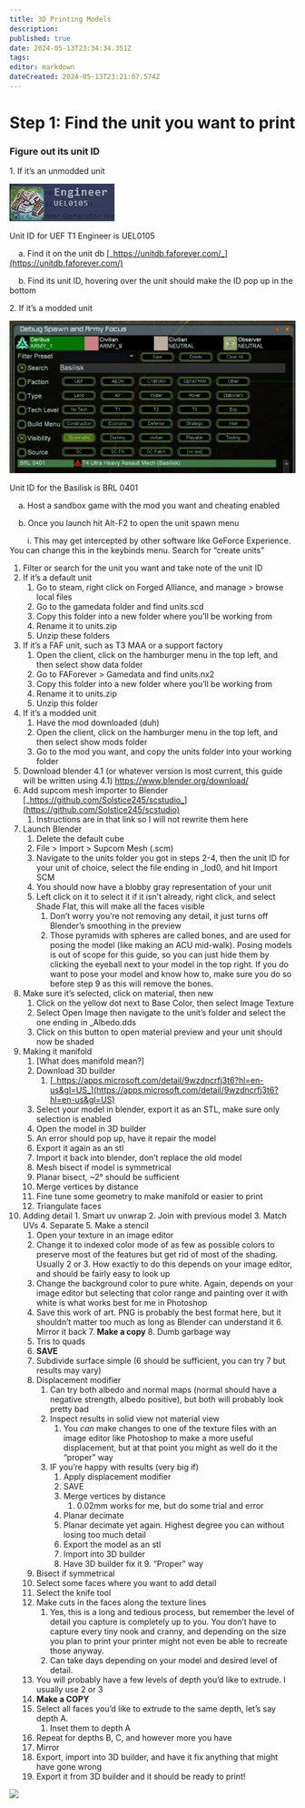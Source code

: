 ```yaml
---
title: 3D Printing Models
description: 
published: true
date: 2024-05-13T23:34:34.351Z
tags: 
editor: markdown
dateCreated: 2024-05-13T23:21:07.574Z
---
```


# Step 1: Find the unit you want to print

### Figure out its unit ID

1\. If it’s an unmodded unit

![](/images/learning/3d_print_guide/uef_engineer_id.png)

Unit ID for UEF T1 Engineer is UEL0105

    a. Find it on the unit db [_https://unitdb.faforever.com/_](https://unitdb.faforever.com/)

    b. Find its unit ID, hovering over the unit should make the ID pop up in the bottom 

2\. If it’s a modded unit

![](/images/learning/3d_print_guide/basilisk_id.png)

Unit ID for the Basilisk is BRL 0401

    a. Host a sandbox game with the mod you want and cheating enabled

    b. Once you launch hit Alt-F2 to open the unit spawn menu

        i. This may get intercepted by other software like GeForce Experience. You can change this in the keybinds menu. Search for “create units”

1.  Filter or search for the unit you want and take note of the unit ID
2.  If it’s a default unit
    1.  Go to steam, right click on Forged Alliance, and manage > browse local files
    2.  Go to the gamedata folder and find units.scd
    3.  Copy this folder into a new folder where you’ll be working from
    4.  Rename it to units.zip
    5.  Unzip these folders
3.  If it’s a FAF unit, such as T3 MAA or a support factory
    1.  Open the client, click on the hamburger menu in the top left, and then select show data folder
    2.  Go to FAForever > Gamedata and find units.nx2
    3.  Copy this folder into a new folder where you’ll be working from
    4.  Rename it to units.zip
    5.  Unzip this folder
4.  If it’s a modded unit
    1.  Have the mod downloaded (duh)
    2.  Open the client, click on the hamburger menu in the top left, and then select show mods folder
    3.  Go to the mod you want, and copy the units folder into your working folder
5.  Download blender 4.1 (or whatever version is most current, this guide will be written using 4.1) https://www.blender.org/download/
6.  Add supcom mesh importer to Blender [_https://github.com/Solstice245/scstudio_](https://github.com/Solstice245/scstudio)
    1.  Instructions are in that link so I will not rewrite them here
7.  Launch Blender
    1.  Delete the default cube
    2.  File > Import > Supcom Mesh (.scm)
    3.  Navigate to the units folder you got in steps 2-4, then the unit ID for your unit of choice, select the file ending in \_lod0, and hit Import SCM
    4.  You should now have a blobby gray representation of your unit
    5.  Left click on it to select it if it isn’t already, right click, and select Shade Flat, this will make all the faces visible
        1.  Don’t worry you’re not removing any detail, it just turns off Blender’s smoothing in the preview
        2.  Those pyramids with spheres are called bones, and are used for posing the model (like making an ACU mid-walk). Posing models is out of scope for this guide, so you can just hide them by clicking the eyeball next to your model in the top right. If you do want to pose your model and know how to, make sure you do so before step 9 as this will remove the bones.
8.  Make sure it’s selected, click on material, then new
    1.  Click on the yellow dot next to Base Color, then select Image Texture
    2.  Select Open Image then navigate to the unit’s folder and select the one ending in \_Albedo.dds
    3.  Click on this button to open material preview and your unit should now be shaded
9.  Making it manifold
    1.  \[What does manifold mean?\]
    2.  Download 3D builder
        1.  [_https://apps.microsoft.com/detail/9wzdncrfj3t6?hl=en-us&gl=US_](https://apps.microsoft.com/detail/9wzdncrfj3t6?hl=en-us&gl=US)
    3.  Select your model in blender, export it as an STL, make sure only selection is enabled
    4.  Open the model in 3D builder
    5.  An error should pop up, have it repair the model
    6.  Export it again as an stl
    7.  Import it back into blender, don’t replace the old model
    8.  Mesh bisect if model is symmetrical
    9.  Planar bisect, ~2° should be sufficient
    10.  Merge vertices by distance
    11.  Fine tune some geometry to make manifold or easier to print
    12.  Triangulate faces
10.  Adding detail
    1.  Smart uv unwrap
    2.  Join with previous model
    3.  Match UVs
    4.  Separate
    5.  Make a stencil
        1.  Open your texture in an image editor
        2.  Change it to indexed color mode of as few as possible colors to preserve most of the features but get rid of most of the shading. Usually 2 or 3. How exactly to do this depends on your image editor, and should be fairly easy to look up
        3.  Change the background color to pure white. Again, depends on your image editor but selecting that color range and painting over it with white is what works best for me in Photoshop
        4.  Save this work of art. PNG is probably the best format here, but it shouldn’t matter too much as long as Blender can understand it
    6.  Mirror it back
    7.  **Make a copy**
    8.  Dumb garbage way
        1.  Tris to quads
        2.  **SAVE**
        3.  Subdivide surface simple (6 should be sufficient, you can try 7 but results may vary)
        4.  Displacement modifier
            1.  Can try both albedo and normal maps (normal should have a negative strength, albedo positive), but both will probably look pretty bad
            2.  Inspect results in solid view not material view
                1.  You *can* make changes to one of the texture files with an image editor like Photoshop to make a more useful displacement, but at that point you might as well do it the “proper” way
            3.  IF you’re happy with results (very big if)
                1.  Apply displacement modifier
                2.  SAVE
                3.  Merge vertices by distance
                    1.  0.02mm works for me, but do some trial and error
                4.  Planar decimate
                5.  Planar decimate yet again. Highest degree you can without losing too much detail
                6.  Export the model as an stl
                7.  Import into 3D builder
                8.  Have 3D builder fix it
    9.  “Proper” way
        1.  Bisect if symmetrical
        2.  Select some faces where you want to add detail
        3.  Select the knife tool
        4.  Make cuts in the faces along the texture lines
            1.  Yes, this is a long and tedious process, but remember the level of detail you capture is completely up to you. You don’t have to capture every tiny nook and cranny, and depending on the size you plan to print your printer might not even be able to recreate those anyway.
            2.  Can take days depending on your model and desired level of detail.
        5.  You will probably have a few levels of depth you’d like to extrude. I usually use 2 or 3
        6.  **Make a COPY**
        7.  Select all faces you’d like to extrude to the same depth, let’s say depth A.
            1.  Inset them to depth A
        8.  Repeat for depths B, C, and however more you have
        9.  Mirror
        10.  Export, import into 3D builder, and have it fix anything that might have gone wrong
        11.  Export it from 3D builder and it should be ready to print!

![](https://lh7-us.googleusercontent.com/jogimI1d5iwfMKArcpr4cOxpszpR3ZzPADrmMe6Qbow3xRlrU2I5wLv6oWAtSPBirPLNcmiHKgU8MRSsOFrmgmz2iW7wnsNnuqAdFzW0CCvASkBgr9dOnRE1JCi_w-SwVyZqgo8V4VzU4gdOkCQjR8I)